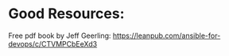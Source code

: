 # Good Resources:
Free pdf book by Jeff Geerling: https://leanpub.com/ansible-for-devops/c/CTVMPCbEeXd3
